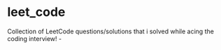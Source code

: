 # leet_code
Collection of LeetCode questions/solutions that i solved while acing the coding interview! -
